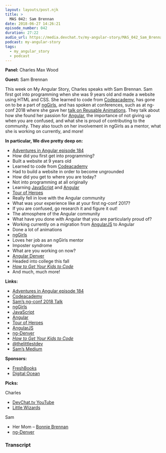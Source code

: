 ```yaml
---
layout: layouts/post.njk
title: >
  MAS 042: Sam Brennan
date: 2018-06-27 14:26:21
episode_number: 042
duration: 27:22
audio_url: https://media.devchat.tv/my-angular-story/MAS_042_Sam_Brennan.mp3
podcast: my-angular-story
tags:
  - my_angular_story
  - podcast
---
```


**Panel:** Charles Max Wood

**Guest:** Sam Brennan

This week on My Angular Story, Charles speaks with Sam Brennan. Sam first got into programming when she was 9 years old and made a website using HTML and CSS. She learned to code from [Codeacademy](https://www.codecademy.com/), has gone on to be a part of [ngGirls](http://ng-girls.org/), and has spoken at conferences, such as at ng-conf 2018 where she gave her [talk on Reusable Animations](https://www.youtube.com/watch?v=nLRP8Uhx-Qo). They talk about how she found her passion for [Angular](https://angular.io/), the importance of not giving up when you are confused, and what she is proud of contributing to the community. They also touch on her involvement in ngGirls as a mentor, what she is working on currently, and more!

**In particular, We dive pretty deep on:**

- [Adventures in Angular episode 184](https://devchat.tv/adv-in-angular/aia-184-nggirls-with-shmuela-jacobs-samantha-rhodes-and-bonnie-brennan)
- How did you first get into programming?
- Built a website at 9 years old
- Learned to code from [Codeacademy](https://www.codecademy.com/)
- Had to build a website in order to become ungrounded
- How did you get to where you are today?
- Not into programming at all originally
- Learning [JavaScript](https://www.javascript.com/) and [Angular](https://angular.io/)
- [Tour of Heroes](https://angular.io/tutorial)
- Really fell in love with the Angular community
- What was your experience like at your first ng-conf 2017?
- If you are confused, go research it and figure it out!
- The atmosphere of the Angular community
- What have you done with Angular that you are particularly proud of?
- Working currently on a migration from [AngularJS](https://angularjs.org/) to Angular
- Done a lot of animations
- [ngGirls](http://ng-girls.org/)
- Loves her job as an ngGirls mentor
- Imposter syndrome
- What are you working on now?
- [Angular Denver](http://angulardenver.com/)
- Headed into college this fall
- [_How to Get Your Kids to Code_](https://medium.com/@SamLee_509/how-to-get-your-kids-to-code-b99c6eca337f)
- And much, much more!

**Links:**

- [Adventures in Angular episode 184](https://devchat.tv/adv-in-angular/aia-184-nggirls-with-shmuela-jacobs-samantha-rhodes-and-bonnie-brennan)
- [Codeacademy](https://www.codecademy.com/)
- [Sam’s ng-conf 2018 Talk](https://www.youtube.com/watch?v=nLRP8Uhx-Qo)
- [ngGirls](http://ng-girls.org/)
- [JavaScript](https://www.javascript.com/)
- [Angular](https://angular.io/)
- [Tour of Heroes](https://angular.io/tutorial)
- [AngularJS](https://angularjs.org/)
- [ng-Denver](http://angulardenver.com/)
- [_How to Get Your Kids to Code_](https://medium.com/@SamLee_509/how-to-get-your-kids-to-code-b99c6eca337f)
- [@thelittlestdev](https://twitter.com/thelittlestdev?lang=en)
- [Sam’s Medium](https://medium.com/@SamLee_509)

**Sponsors:**

- [FreshBooks](https://www.freshbooks.com/invoice?ref=11731&utm_source=pbm&utm_medium=affiliate-program&utm_influencer=419364&utm_campaign=podcast-influencers)
- [Digital Ocean](https://www.digitalocean.com/)

**Picks:**

Charles

- [DevChat.tv YouTube](https://www.youtube.com/c/devchattv)
- [Little Wizards](https://www.crafty-games.com/shop/little-wizards/)

Sam

- Her Mom – [Bonnie Brennan](https://twitter.com/bonnster75?lang=en)
- [ng-Denver](http://angulardenver.com/)

### Transcript

